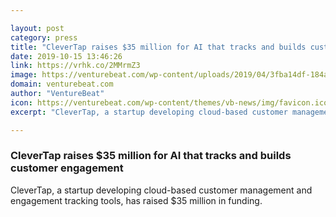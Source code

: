 ```yaml
---

layout: post
category: press
title: "CleverTap raises $35 million for AI that tracks and builds customer engagement"
date: 2019-10-15 13:46:26
link: https://vrhk.co/2MMrmZ3
image: https://venturebeat.com/wp-content/uploads/2019/04/3fba14df-184a-4d71-9e2b-8b5b421e7c23.png?w=1200&strip=all
domain: venturebeat.com
author: "VentureBeat"
icon: https://venturebeat.com/wp-content/themes/vb-news/img/favicon.ico
excerpt: "CleverTap, a startup developing cloud-based customer management and engagement tracking tools, has raised $35 million in funding."

---
```


### CleverTap raises $35 million for AI that tracks and builds customer engagement

CleverTap, a startup developing cloud-based customer management and engagement tracking tools, has raised $35 million in funding.